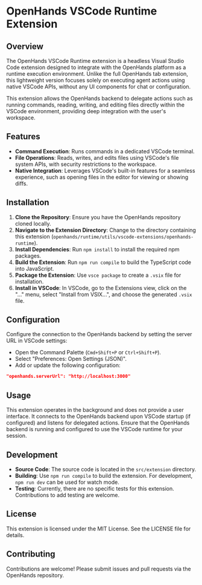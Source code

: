 # OpenHands VSCode Runtime Extension

## Overview

The OpenHands VSCode Runtime extension is a headless Visual Studio Code extension designed to integrate with the OpenHands platform as a runtime execution environment. Unlike the full OpenHands tab extension, this lightweight version focuses solely on executing agent actions using native VSCode APIs, without any UI components for chat or configuration.

This extension allows the OpenHands backend to delegate actions such as running commands, reading, writing, and editing files directly within the VSCode environment, providing deep integration with the user's workspace.

## Features

- **Command Execution**: Runs commands in a dedicated VSCode terminal.
- **File Operations**: Reads, writes, and edits files using VSCode's file system APIs, with security restrictions to the workspace.
- **Native Integration**: Leverages VSCode's built-in features for a seamless experience, such as opening files in the editor for viewing or showing diffs.

## Installation

1. **Clone the Repository**: Ensure you have the OpenHands repository cloned locally.
2. **Navigate to the Extension Directory**: Change to the directory containing this extension (`openhands/runtime/utils/vscode-extensions/openhands-runtime`).
3. **Install Dependencies**: Run `npm install` to install the required npm packages.
4. **Build the Extension**: Run `npm run compile` to build the TypeScript code into JavaScript.
5. **Package the Extension**: Use `vsce package` to create a `.vsix` file for installation.
6. **Install in VSCode**: In VSCode, go to the Extensions view, click on the "..." menu, select "Install from VSIX...", and choose the generated `.vsix` file.

## Configuration

Configure the connection to the OpenHands backend by setting the server URL in VSCode settings:

- Open the Command Palette (`Cmd+Shift+P` or `Ctrl+Shift+P`).
- Select "Preferences: Open Settings (JSON)".
- Add or update the following configuration:

```json
"openhands.serverUrl": "http://localhost:3000"
```

## Usage

This extension operates in the background and does not provide a user interface. It connects to the OpenHands backend upon VSCode startup (if configured) and listens for delegated actions. Ensure that the OpenHands backend is running and configured to use the VSCode runtime for your session.

## Development

- **Source Code**: The source code is located in the `src/extension` directory.
- **Building**: Use `npm run compile` to build the extension. For development, `npm run dev` can be used for watch mode.
- **Testing**: Currently, there are no specific tests for this extension. Contributions to add testing are welcome.

## License

This extension is licensed under the MIT License. See the LICENSE file for details.

## Contributing

Contributions are welcome! Please submit issues and pull requests via the OpenHands repository.

